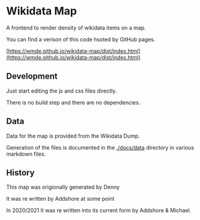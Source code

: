 # Wikidata Map

A frontend to render density of wikidata items on a map.

You can find a verison of this code hsoted by GitHub pages.

[https://wmde.github.io/wikidata-map/dist/index.html](https://wmde.github.io/wikidata-map/dist/index.html)

## Development

Just start editing the js and css files directly.

There is no build step and there are no dependencies.

## Data

Data for the map is provided from the Wikidata Dump.

Generation of the files is documented in the [./docs/data](./docs/data) directory in various markdown files.

## History

This map was origionally generated by Denny

It was re written by Addshore at some point

In 2020/2021 It was re written into its current form by Addshore & Michael.